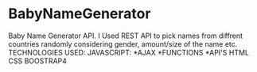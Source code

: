 # BabyNameGenerator
Baby Name Generator API.
I Used REST API to pick names from diffrent countries randomly considering gender, amount/size of the name etc.
TECHNOLOGIES USED:
  JAVASCRIPT: 
    *AJAX
    *FUNCTIONS
    *API'S
 HTML
 CSS
 BOOSTRAP4
